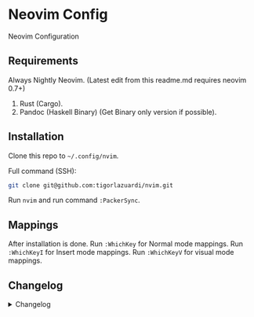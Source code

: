 # Neovim Config

Neovim Configuration

## Requirements

Always Nightly Neovim. (Latest edit from this readme.md requires neovim 0.7+)

1. Rust (Cargo).
2. Pandoc (Haskell Binary) (Get Binary only version if possible).

## Installation

Clone this repo to `~/.config/nvim`.

Full command (SSH):

```sh
git clone git@github.com:tigorlazuardi/nvim.git
```

Run `nvim` and run command `:PackerSync`.

## Mappings

After installation is done. Run `:WhichKey` for Normal mode mappings. Run `:WhichKeyI` for Insert mode mappings. Run `:WhichKeyV` for visual mode mappings.

## Changelog

<details>
<summary>Changelog</summary>

<a name="latest"></a>
### [Latest]

> Features
- **gps:** added augroup

> Revert
- winbar only appears when gps exists

> Various Actions
- update snapshot


<a name="v4.9.2"></a>
### [v4.9.2] - 2022-05-24

> Bug Fixes
- **winbar:** empty gps now not add | symbol


<a name="v4.9.1"></a>
### [v4.9.1] - 2022-05-24

> Bug Fixes
- **winbar:** fix winbar appearing on non modify-able buffers


<a name="v4.9.0"></a>
### [v4.9.0] - 2022-05-24

> Bug Fixes
- **fzf:** fix <c-y> mapping not loaded

> Code Refactoring
- **fzf:** refactor mappings

> Features
- **fzf:** mappings moved to a special location
- **fzf-lua:** added description to mappings
- **lualine:** set global status on
- **winbar:** now added modified and current file name

> Various Actions
- update snapshot


<a name="v4.8.0"></a>
### [v4.8.0] - 2022-05-23

> Code Refactoring
- **flutter:** removed pcall
- **flutter:** refactor flutter tools plugin config

> Features
- **lsp:** rust tools move to top
- **packer:** added check if ls failed
- **telescope:** mappings changed from using which-key to vim.keymap.set
- **treesitter:** on config now ensure_installed is set to all

> Various Actions
- **snapshot:** update snapshot
- **snapshot:** update dependencies
- **snapshot:** update
- **telescope:** code cleanup


<a name="v4.7.0"></a>
### [v4.7.0] - 2022-05-19

> Features
- **lsp:** windows compability reasons
- **packer:** snapshot only created when using PackerUpdateAndRoll


<a name="v4.6.1"></a>
### [v4.6.1] - 2022-05-19

> Minor Update
- **bufferline:** tests group now not auto_close


<a name="v4.6.0"></a>
### [v4.6.0] - 2022-05-19

> Features
- **bufferline:** added group support

> Performance Improvements
- **lsp:** split and go to definition is now set on schedule to prevent too fast movements

> Revert
- **theme:** revert to catpuccin


<a name="v4.5.3"></a>
### [v4.5.3] - 2022-05-19

> Minor Update
- **lsp:** calling diagnostic list now uses lsp_mappings


<a name="v4.5.2"></a>
### [v4.5.2] - 2022-05-19

> Minor Update
- **lsp:** added support for Incoming Calls


<a name="v4.5.1"></a>
### [v4.5.1] - 2022-05-19

> Minor Update
- **nvim-gps:** added small space in front so it's prettier to look at

> Revert
- **nvim-treesitter-context:** removed in favor of nvim-gps and winbar


<a name="v4.5.0"></a>
### [v4.5.0] - 2022-05-19

> Features
- **gps:** added nvim-gps

> Various Actions
- update snapshot


<a name="v4.4.3"></a>
### [v4.4.3] - 2022-05-18

> Minor Update
- **fzf:** added go to type definition


<a name="v4.4.2"></a>
### [v4.4.2] - 2022-05-18

> Minor Update
- **commitlint:** added patch support
- **fzf:** added live grep current buffer `<c-y>`
- **neotree:** Neotree Reveal map now uses vim.keymap.set

> Various Actions
- update snapshot


<a name="v4.4.1"></a>
### [v4.4.1] - 2022-05-18

> Bug Fixes
- **packer:** packer snapshot only runs on every new compile

> Features
- **fzf:** prefer to use sk instead of fzf


<a name="v4.4.0"></a>
### [v4.4.0] - 2022-05-18

> Features
- **fzf-lua:** added fzf lua and migrate options from telescope to fzf lua
- **learning:** added learning section for personal use
- **snapshot:** update snapshot


<a name="v4.3.2"></a>
### [v4.3.2] - 2022-05-17

> Code Refactoring
- **packer:** removed sort on snapshots list

> Features
- **libuv:** added learning code
- **snapshot:** update snapshot

> Various Actions
- removed commented codes


<a name="v4.3.1"></a>
### [v4.3.1] - 2022-05-15

> Configuration
- **changelog:** update changelog format


<a name="v4.3.0"></a>
### [v4.3.0] - 2022-05-15

> Bug Fixes
- **packer:** proper run snapshot

> Features
- **packer:** added packer rolling snapshot


<a name="v4.2.1"></a>
### [v4.2.1] - 2022-05-15

> Bug Fixes
- **marks.nvim:** fix from 'chentau' to 'chentoast'

> Features
- **golang:** uses nui to split window


<a name="v4.1.0"></a>
### [v4.1.0] - 2022-05-14

> Bug Fixes
- **cmp:** fix stack overflow on view.close handler when re-compile or resync packer

> Code Refactoring
- **cmp:** better readable

> Features
- **cmd:** experimental to handle persistent kind length
- **cmp:** modified how menu appears
- **copilot:** copilot now not loaded if there's no config
- **copilot:** disabled copilot lua if copilot vim is not initialized yet
- **golang:** test current func now uses split buffer instead of term window
- **hls-lens:** moved mapping to lua
- **settings:** update setting to use nvim_cmd instead of vim string
- **theme:** mvoed to one nord

> Revert
- **codicons:** commented because unused
- **lspkind:** commented lspkind because it's currently unused

> Various Actions
- **cmp:** removed unused variable


<a name="v4.0.3"></a>
### [v4.0.3] - 2022-05-09

> Bug Fixes
- fold check mapping removed and modernized buf format
- **copilot:** fix disabling on windows
- **neovide:** wsl font now has same font as windows font

> Features
- **autocmd:** move to lua
- **copilot:** added file location check for windows
- **copilot:** disabled on windows
- **filetype:** added filetype.nvim plugin to detect custom filetypes
- **filetype:** moved mdpp to filetype plugin
- **gitsigns:** enabled on windows
- **lsp-golang:** added guard to check if executables are in path
- **neovide:** font settings is updated to use Nerd Font Mono version
- **neovide:** update fonts to comic code ligatures
- **neovide:** added mappings to increase gui font size
- **nvim-cmp:** removed buffer from normal source and update mapping for commandline and search
- **nvim-cmp:** added source for treesitter
- **nvim-cmp:** add item limit on luasnip, nvim_lsp, emoji
- **tsserver:** added inlay hints
- **which-key:** <?> now used to show normal mapping

> Various Actions
- removed commented nvim_tree on init.lua


<a name="v4.0.2"></a>
### [v4.0.2] - 2022-04-27

> Revert
- **golang:** revert server config to use normal gopls because gopls in lsp install does not support go1.18


<a name="v4.0.1"></a>
### [v4.0.1] - 2022-04-26

> Bug Fixes
- **apm-span-snippet:** fix treesitter query
- **bufferline:** now config for bufferline runs properly
- **treesitter:** finish mapping ts_utils.get_node_text to vim.treesitter.query.get_node_text
- **which-key:** fix wtf mapping for buffer

> Code Refactoring
- checktime now is silent!
- moved to lua from autocmd vim
- **clipboard:** moved to lua completely
- **settings:** reread now placed under force_reread augroup

> Documentation
- better grammar desc on TextYankPost

> Features
- **catppuccin:** added more integration
- **cmp:** added source on completion
- **debug-neovim:** move command to lua
- **go:** changed from ray-x-go to personal custom one
- **iswap:** added iswap
- **neotree:** added <c-s> to split horizontally
- **neovide:** changed font to comic code liagures
- **nvim-cmp:** add limit on many source hits like buffer, rg, spell
- **settings:** moved to lua
- **sumneko:** removed lua-dev in favor of cmp-nvim-lua and removed buggy ui-select from telescope
- **sumneko:** lua-dev only runs on neovim config path
- **surfer:** more sane keybinding
- **whichkey:** moved command to lua and fix source init lua

> Revert
- **neogen:** removed neogen

> Various Actions
- removed unused plugins
- removed unused codes


<a name="v4.0.0"></a>
### [v4.0.0] - 2022-04-19

> Features
- **migration:** migration to 0.8


<a name="v3.1.8"></a>
### [v3.1.8] - 2022-04-18

> Bug Fixes
- **snippet:** fix insert regex golang

> Code Refactoring
- **snippet:** removed autosnippet because it's mostly unused
- **snippet:** reduce map snippets

> Configuration
- update commitlint

> Features
- disabled nvim-filebrowser, enabled nvim-tree, added sqls to nullls
- **cmp:** improve compare and sort
- **copilot:** added copilot vim to prepare copilot
- **copilot:** added copilot to nvim-cmp
- **file-tree:** moved from nvim tree to telescope file browser
- **markdown_preview:** autostart disabled
- **markdown_preview:** set config to setup
- **neotree:** moved from nvim-tree to neotree
- **neotree:** update config
- **null_ls:** removed taplo in favor of lspinstall version
- **rust-lsp:** check on save is now clippy
- **snippet:** added iferr responder
- **snippet:** added responder golang snippet
- **snippet:** added rust snippet creating fn
- **snippet:** added cobra snippet golang
- **snippet:** added snippet for generating markdown table
- **sqls:** added config to sqls
- **syntax-tree-surfer:** added syntax tree surper
- **telescope:** <c-f> mapping now mapped to find file picker
- **telescope:** find files hidden true
- **telescope:** move explorer mapping to <c-e> and other used telescope pickers
- **telescope-fb:** move mappings

> Revert
- move lazygit back to to toggleterm because of better screen size
- disabled mini indentline


<a name="v3.1.7"></a>
### [v3.1.7] - 2022-04-01

> Bug Fixes
- **snippet:** fix placeholder

> Code Refactoring
- **snippet:** readable neogen / luasnip jump handling

> Features
- **luasnip:** added virtual text on choice nodes
- **mappings:** moved q to <leader>q
- **snippet:** added table generating snippets markdown lua
- **snippet:** added dynamic req snippet
- **snippet:** added description to make snippet golang
- **snippet:** added prequire snippet lua
- **snippet:** more snippet for go
- **snippets:** added dynamic preq snippet
- **snippets:** added more lua snippets

> Revert
- **snippet:** removed apm_span from auto. prefer to use <c-j> expansion instead

> Various Actions
- removed print


<a name="v3.1.6"></a>
### [v3.1.6] - 2022-03-31

> Bug Fixes
- **luasnip:** update configuration
- **snippet:** fixed lua snipped for pack module
- **snippter:** apm:span func query capture fix

> Code Refactoring
- **snippet:** more readable snippet
- **snippet:** better treesitter handling
- **snippet:** moved actual snippet to below utility functions

> Documentation
- update readme.md for dependencies

> Features
- **fold:** start with fold now
- **luasnip:** added mapping for choices
- **luasnip:** enabled autosnippets
- **markdown-composer:** added markdown composer
- **markdown-composer:** autostart disbled
- **notify:** registered to telescope
- **pounce:** pounce now only run in visual mode, not both visual and select
- **snippet:** added msi regex
- **snippet:** update golang snippet apm:span to auto
- **snippet:** huge apm:span golang snippet improvement
- **snippet:** added map_key_type auto
- **snippet:** added lua snippets
- **treesitter:** enabled playground

> Revert
- reenabled fold level start
- move back to nvim-autopairs
- global status


<a name="v3.1.5"></a>
### [v3.1.5] - 2022-03-18

> Bug Fixes
- **focus:** disabled temporarily until work nice with nvim-tree
- **golang:** test regex now include end $ sign
- **nvim-ts-rainbow:** froze to commit until problem is fixed

> Code Refactoring
- **debugger-go:** dryer code
- **init:** refactor settings/init.lua

> Documentation
- hide changelog into spoiler

> Features
- **dap-go:** added feature to restore original dap config
- **filetype:** added certain filetype auto detect
- **focus:** reenabled focus config
- **go:** test function now never cache
- **golang:** change mappings for nvim goc
- **golang:** added debug current function
- **golang:** set golines limit to 200
- **golang:** disabled golines and golangci-lint on nullls
- **lualine:** added global status setting
- **markdown-pp:** added markdown pp
- **marks:** update various marks file
- **nvim:** max_line_lne set to 150
- **nvim-tree:** update config
- **nvim-tree:** ignore notify window
- **sudo:** added suda plugin
- **windows:** enabled more compatibility

> Revert
- updating neovim fixed the issue


<a name="v3.1.4"></a>
### [v3.1.4] - 2022-02-24

> Bug Fixes
- **golang:** textobjects now false to ignore shitty error on start
- **golang:** ray-x/go.nvim now always runs and never depends on if gopls is installed first

> Documentation
- added reason to ignore textobject option from go.nvim

> Revert
- removed treesitter playground since it's mostly unused


<a name="v3.1.3"></a>
### [v3.1.3] - 2022-02-24

> Features
- **fidget:** moved to fidget nvim from lsp-status
- **golang:** added go test workspace
- **golang:** added go test package
- **golang:** call feedkeys moved to on_exit
- **golang:** uses custom terminal to run go test function
- **nvim-cmp:** added ripgrep source
- **nvim-tree:** removed frozen commit
- **yabs:** added yabs nvim

> Revert
- removed yabs
- move to smart-pairs again
- move back to nvim autopairs

> Various Actions
- removed coq and chadtree from nvim
- removed commented surruond_config in init
- removed surround config because dev is MIA
- removed old windline config


<a name="v3.1.2"></a>
### [v3.1.2] - 2022-02-16

> Bug Fixes
- **lsp-status:** now lsp status line does not check buf get clients
- **nvim-tree:** temporarily froze nvim tree version to latest stable commit
- **prettierd:** fix prettierd config for null_ls
- **tmux:** removed resize default keybinding because conflict with line swap

> Code Refactoring
- **golang:** removed unneeded configs
- **lsp:** better readability syntax
- **neovide:** refactor config
- **neovide:** refactor neovide configurations

> Features
- **cmp-lspkind:** update configuration
- **golang:** update enhancement configuration
- **golang:** added mappings for golang specifics
- **hlargs:** added
- **lsp:** fix cursor jumpt to diagnostic window on goto_next
- **lsp:** update lsp in insert mode disabled to increase peformance on slow lsps
- **lualine:** better color for modified
- **mini:** disabled on some filetypes
- **mini-indentscope:** added mini indentscope
- **notify:** added notify on installing sumneko lua server
- **notify:** added nvim-notify
- **null_ls:** revert to prettierd and eslint_d now only runs if eslintrc.json exist in root
- **pairs:** moved to smart pairs
- **sandwhich:** fix missing mappings
- **sandwhich:** moved from surround.nvim to vim-sandwhich because dev account is deleted
- **session_manager:** session manager now autoload currentdir
- **statusline:** revert to lualine from windline
- **tmux:** disabled copy_sync to sync clipboard with system clipboard instead of tmux
- **tmux:** added tmux config
- **treesitter:** added endwise

> Revert
- disabled pretty_fold in favor of tmux integration
- **nvim-tree:** disabled open on new
- **treesitter:** disabled indent and hlargs

> Various Actions
- format


<a name="v3.1.1"></a>
### [v3.1.1] - 2022-02-04

> Bug Fixes
- **lua-lsp:** lsp is fixed by settings server version to v2.5.6
- **sumneko_lua-installer:** version is now frozen to v2.5.6
- **treesitter:** removed themes that broke treesitter
- **treesitter:** temporary fix until treesitter stabilizes
- **treesitter-indent:** disabled on yaml files

> Code Refactoring
- **golang:** golang now uses ray-x/go command to format or import and removed formatters from null-ls
- **golang:** separated golang from top level config
- **json_yaml:** added to separate configuration
- **lsp:** refactor code for more readability
- **lsp:** uses accosiative table instead of numeric table to check available lsps
- **lua-lsp:** added to separate configuration
- **neovide:** refactor neovide font settings
- **packer:** packer now automatically sync if packer_compiled.lua file is missing

> Configuration
- **changelog:** added title mappings

> Documentation
- **neovide:** added params

> Features
- **eslint:** now moved to null_ls
- **flutter:** flutter lsp now only runs if dart is installed
- **fzf:** removed disabled requirement on windows
- **languages:** registered lua
- **lsp-installer:** now gopls waits for rayx go
- **lua-lsp:** path handling is now handled by plenary
- **neogen:** added neogen
- **nvim-tree:** added indent markers
- **packer:** removed from opt
- **prettier_d_slim:** try to use prettier_d_slim, falls back to prettierd
- **rust:** separated rust config to another file
- **rust:** added dap config
- **rust:** dap config on wsl
- **rust:** having rust opened now auto install rust-analyzer
- **rust-analyzer:** ignored on generic lsp installer config
- **theme:** added github theme
- **treesitter:** added rainbow brackets
- **treesitter:** change mappings for more intuitivemove
- **typescript:** config update

> Revert
- removed headwind in favor of rustywind via null_ls
- **treesitter:** disabled indent by treesitter

> Various Actions
- grammar fixes
- removed unused plugins from codebase
- merge
- removed useless block


<a name="v3.1.0"></a>
### [v3.1.0] - 2022-01-18

> Bug Fixes
- **eslint:** fix installer config not called
- **tabout:** fix whichkey missing '>'
- **vim-sneak:** S mapping is now uncommented
- **vim_sneak:** fixed load order to be after vim-cutlass

> Configuration
- **bootstrap:** changed max jobs to 16

> Features
- **alpha:** fortune only called if it exist
- **catppuccin:** load from setup now
- **coq:** <c-h> now does not escape to normal mode first
- **cutlass-substitute:** using modern alternative
- **dap:** added native widgets for debug hover
- **lsp:** added yamlls custom schemas
- **lsp:** disabled open float in favor of lsp_lines
- **lsp-insstall:** eslint
- **lsp_lines:** changed packer declaration using as
- **lsp_lines:** added lsp_lines
- **markdown-preview:** added markdown preview
- **neovim-dap:** added command to easily debug neovim itself
- **nvim-lspinstall:** migrated to nvim lsp install
- **pounce:** s key now uses pouce. the rest still uses vim sneak
- **pretty-fold:** added pretty fold
- **pretty-fold:** set fold next max to 1
- **scrollbar:** added scrollbar
- **session:** conform to breaking changes
- **settings:** added scroll off value of 8
- **settings:** H now moved to close fold, L to open fold
- **sumneko:** prevent using lua-dev temporarily until it get fixed
- **telescope:** added telescope env
- **treesitter:** foldexprt now to treesitter
- **types:** added types for lua
- **which-key:** shortcut to show mappings has changed from '?' to 'g?'
- **which-key:** added dofile on <leader>pR
- **which-key:** return back to folke's version
- **windline:** added lsp signature

> Revert
- diagnostic format returns to default
- **lsp_lines:** removed lsp_lsplines

> Various Actions
- grammar fixes
- cleanup ^M
- removed unused codes
- removed commented code
- removed useless code block


<a name="v3.0.3"></a>
### [v3.0.3] - 2022-01-08

> Features
- **alpha:** fortune now only get if exist
- **alpha:** added Change Directory entry
- **alpha:** moved from dashboard to alpha
- **nvim-tree:** auto open on startup


<a name="v3.0.2"></a>
### [v3.0.2] - 2022-01-07

> Bug Fixes
- **which-key:** removed conflicting mappings with which-key
- **which-key:** temporarily changed to zeertzjq fork To support latest neovim branch

> Features
- moved to coq and chadtree
- update config for nvim-tree
- added session manager
- lsp diagnostic now is float based on scope cursor
- update
- set default color to catpuccin
- nvim_gomove instead of vim_move
- removed plenary from lazygit plugin
- changed lazygit to direct integration
- **airline:** removed file icon in explorer tree in bottom right
- **airline:** added support to show the tree plugin name
- **nvim-tree:** nvim tree width size now 40
- **nvim-tree:** added `.git` to ignore list

> Revert
- removed nvim-treesitter-context in favor of session manager
- removed theme change on DirChanged
- return to nvim tree because chadtree theme is ugly


<a name="v3.0.1"></a>
### [v3.0.1] - 2022-01-01

> Bug Fixes
- **flutter:** run via dap disabled
- **flutter:** fix list commands
- **theme:** theme now fixed

> Code Refactoring
- **golang-lsp:** staticcheck now depends on golangci lint

> Features
- **debugger:** now uses personal one with wrap set to default on
- **flutter:** added more keybindings
- **flutter:** added flutter


<a name="v3.0.0"></a>
### [v3.0.0] - 2021-12-29

> Bug Fixes
- **dlv:** command returned from dlv-dap to dlv

> Features
- **all:** moved to a new beginning
- **debugger:** change mapping and local
- **theme:** random theme now won't repeat last
- **theme:** add more themes
- **theme:** added tokyonight

> Various Actions
- **golang-ls:** removed unused codes


<a name="v2.6.0"></a>
### [v2.6.0] - 2021-12-28

> Bug Fixes
- **commitlint:** skip on pull
- **neovide:** opacity
- **project:** fix project loader
- **theme:** fix theme
- **theme:** disabled catpuccin and sonokai on windows

> Configuration
- **focus:** excluded filetypes now includes dapui
- **neovide:** update neovide setting

> Features
- **dap:** dap dlv now listens on both stdout and stderr
- **dap:** load vs code config now appends dlvToolPath
- **debugger:** added dapui open on success booting dap
- **lsp-server:** schemas now using schemastore
- **telescope:** include oldfiles in code

> Revert
- **lsp:** return back to dressing and disabled lsp saga
- **lspsaga:** removed lsp saga


<a name="v2.5.0"></a>
### [v2.5.0] - 2021-12-25

> Bug Fixes
- **lsp:** Stopping hotkey now stops ALL lsp server instead of only one
- **null_ls:** removed generic on attach from null_ls

> Features
- **lspsaga:** added lspsaga


<a name="v2.4.1"></a>
### [v2.4.1] - 2021-12-22

> Bug Fixes
- **on_attach:** open float diagnostic is now line wise
- **treesitter:** textobjects and various treesitter plugins now loaded manually using packer loader

> Code Refactoring
- **nvim-cmp:** <cr> now does not select selection
- **nvim-goc:** change mapping group to <leader>g

> Features
- **golang:** reenabled goimports
- **golang:** commented null_ls goimports gofumpt golines
- **golang:** null_ls added golines
- **vim_move:** added vim move

> Revert
- return back to nvim_cmp because coq crashes too often


<a name="v2.4.0"></a>
### [v2.4.0] - 2021-12-19

> Code Refactoring
- **golang:** format and generate implementations moved to <leader>g group
- **lazygit:** moved mapkey from <leader>g to <leader>z

> Features
- **golang:** moved from context organize imports to goimports in null ls
- **null_ls:** added sqlformat and codespell diagnostics


<a name="v2.3.1"></a>
### [v2.3.1] - 2021-12-19

> Bug Fixes
- **goimpl:** added buffer target of current
- **goimpl:** mapping is now localized to buffer filetype go
- **lsp:** formatting now done on BufWritePre not on BufWritePost and scoped to current buffer
- **on_attach:** fix diagnostic and telescope diagnostic

> Code Refactoring
- **goimpl:** moved autocmd to on-attach
- **on_attach:** moved gn diagnostic mapping to a new sub whichkey group
- **telescope-cd:** moved telescope cd to a file for more readable

> Features
- **theme:** added sonokai to the list

> Various Actions
- formatting
- comment codes for documentation

> Reverts
- refactor(on_attach): moved gn diagnostic mapping to a new sub whichkey group


<a name="v2.3.0"></a>
### [v2.3.0] - 2021-12-18

> Features
- **theme:** removed themes containing light colors so random colors wont load the white ones


<a name="v2.2.0"></a>
### [v2.2.0] - 2021-12-18

> Bug Fixes
- **code-action:** removed code-action-menu because it does not get updated to neovim nightly
- **settings:** fix wsl check not checking the integer value
- **settings:** fix logic for wsl font in neovide
- **telescope:** fix cd picker
- **trouble.nvim:** fix trouble.nvim toggle update

> Code Refactoring
- **settings:** more readable neovide config

> Configuration
- **bootstrap:** packer reset called before packer init to support reloading config
- **golang:** enabled dap config on golang files
- **neovide:** neovide config blur is removed since they fixed the blur problem on telescope
- **nvim_tree:** filtered node_modules and target for ts and rust respectively
- **prepare.sh:** added prepare.sh
- **project.nvim:** reenabled project nvim
- **settings:** font settings now check for wsl

> Features
- **bufdelete:** support for bufdelete
- **comment.nvim:** removed kommentary in favor of comment.nvim
- **coq_nvim:** added coq_nvim
- **dressing.nvim:** added dressing.nvim plugin
- **golang:** added go coverage and go impl telescope
- **lsp-display:** lsp display now shows borders
- **null-ls:** added integration to curl and proselint
- **telescope:** added custom picker to cwd to given folder
- **theme:** added random color loader
- **treesitter-context:** added support for tree sitter context

> Various Actions
- removed kommentary
- format


<a name="v2.0.3"></a>
### [v2.0.3] - 2021-12-13

> Configuration
- **autogroups:** removed augroup from buffer scoped autocmds
- **neovide:** set neovide transparency to 1
- **null_ls:** update configuration for null_ls
- **whichkey:** pressing q and do nothing now shows the subkeylist for it

> Documentation
- update readme.md

> Features
- **clang-format:** removed extra args in favor of .clang-format instead
- **settings:** now show enter chars


<a name="v2.1.0"></a>
### [v2.1.0] - 2021-12-08

> Features
- **clang-format:** added clang-format to null_ls
- **titlestring:** changed from only getcwd to prefixed with `nvim -`

> Various Actions
- format


<a name="v2.0.2"></a>
### [v2.0.2] - 2021-12-08

> Config
- **textobjects:** textobject is now loaded by vim-texobj-user
- **trouble:** trouble now calls the function directly instead of via command

> Configuration
- **nvim-tree:** nvim tree highlight set to 3

> Features
- **commitlint:** commitlint changed from nodejs to pure bash
- **settings:** enabled set title so neovide can show different filesnames
- **titlestring:** title string changed to cwd upon VimEnter and DirChanged


<a name="v2.0.1"></a>
### [v2.0.1] - 2021-12-05

> Bug Fixes
- **bug-empty-file:** fixed bug empty file on open
- **vscode-compability:** packerload moved to packer.loader


<a name="v2.0.0"></a>
### [v2.0.0] - 2021-12-05

> Bug Fixes
- **neoclip:** changed neoclip open to ge from <c-r>
- **rust_lsp:** proper path handling on require
- **tailwind-lsp:** autostart set back to true but depends on filetypes

> Features
- **lsp-lua:** added lsp lua config for windows
- **neovim:** all plugins are lazyloaded
- **taplo-lsp:** added lsp support for taplo


<a name="v1.3.1"></a>
### [v1.3.1] - 2021-11-30

> Bug Fixes
- **selene:** packer plugins global variable is now proper

> Config
- **tailwind-lsp:** disabled autostart
- **vim-sneak:** mappings now extended to visual and selection mode
- **which-key:** disabled registers plugin for compability with tversteeg/registers

> Remove
- **textsubjects:** changed in favor of builtin selection


<a name="v1.3.0"></a>
### [v1.3.0] - 2021-11-29

> Bug Fixes
- **vim-sneak:** load after vim-cutlass so vim-sneak overrides cutlass

> Doc
- **vim-sneak:** added which key alias to jump forward repeat sneak

> Features
- **symbols-outline:** added symbols outline support


<a name="v1.2.0"></a>
### [v1.2.0] - 2021-11-29

> Bug Fixes
- **jsonls:** fix command not found
- **nvim_tree:** disabled diagnostics on nvim-tree because it broke

> Config
- **lspconfig:** added support for json and yaml language server
- **neovide:** added font size change implementation for UNIX system
- **neovide:** added firacode nerd font support on start
- **nvim-cmp:** now uses dark vscode theme
- **nvim-cmp:** added colorscheme to various item highlight in autocomplete
- **nvim_tree:** update nvim tree configuration
- **surround:** changed prefix to q instead of ss

> Features
- **eslint_server:** added support for eslint_d lang server
- **fine-cmdline:** added new plugin fine-cmdline
- **lightspeed:** added lightspeed plugin
- **neovide:** added keymaps to increase or decrease font size in neovide
- **vim_sneak:** removed lightspeed, replaced with vim sneak

> Remove
- **package-info:** removed package info causing crashes

> Revert
- **fine_cmdline:** cmdline broke too much and broke compability with vscode


<a name="v1.1.0"></a>
### [v1.1.0] - 2021-11-21

> Bug Fixes
- **lefthook:** removed double changelog running

> Config
- **null_ls:** enabled autostart

> Configuration
- **lefthook:** reword pipe names

> Doc
- change changelog template

> Mappings
- **diagnostic:** gn now shows line diagnostic, gN show workspace. gnn show next. gnp show previous

> Various Actions
- format lua files

> WIP
- **buffer-mapping:** bootstrapped buffer mapping

> Wip
- **calltree:** bootstrapped calltree

> Reverts
- conf(lefthook): reword pipe names


<a name="v1.0.9"></a>
### [v1.0.9] - 2021-11-16

> Bug Fixes
- **selene:** fix vim global not set

> Config
- **settings:** added linebreak by words not character settings


<a name="v1.0.8"></a>
### [v1.0.8] - 2021-11-16

> Config
- **headwind:** surpressed headwind error message on sorting
- **neovide:** disable blur for multigrid mode

> Features
- **codeactionmenu:** added new plugin code action menu


<a name="v1.0.7"></a>
### [v1.0.7] - 2021-11-15

> Bug Fixes
- **treesitter:** fix plugins failed to load

> Config
- **godot:** added global option to disable godot lsp if godot is installed but don't plan to use neovim for coding
- **null-ls:** mappings now always possible whenever null_ls is loaded
- **package-info:** package info now is limited to filetype json


<a name="v1.0.6"></a>
### [v1.0.6] - 2021-11-15

> Bug Fixes
- **lsp_status:** fix lsp status on airline not showing messages
- **package_info:** fix package_info yelling error on recompiling

> Features
- **tailwind-headwind:** added tailwind and headwind support

> Mappings
- **gitsigns:** added mappings to controls hunks
- **lsp:** added mappings for lsp formatting
- **packer:** added packer command mappings


<a name="v1.0.5"></a>
### [v1.0.5] - 2021-11-15

> Bug Fixes
- **telescope:** now fzf and frecency is loaded properly after telescope


<a name="v1.0.4"></a>
### [v1.0.4] - 2021-11-15

> Features
- **lsp:** added godot lsp setting
- **lspconfig:** added support for godot and tailwindcss

> Settings
- added backup settings
- added nvr integration
- added noswapfile noundofile

> Various Actions
- format

> Reverts
- feat(lsp): added godot lsp setting


<a name="v1.0.3"></a>
### [v1.0.3] - 2021-11-10

> Bug Fixes
- **windows:** more compability codes

> Code Refactoring
- **globals:** changed from using _G to vim.g

> Config
- **focus.nvim:** sign column now won't disappear on not focused windows

> Features
- **clipboard:** reenable cutlass, registers and subversibe, but removed yoink
- **focus.nvim:** added focus nvim
- **windline:** added lsp status integration to airline
- **windline:** moved from sample to local airline config

> Settings
- no backup files in writing files


<a name="v1.0.2"></a>
### [v1.0.2] - 2021-11-05

> Bug Fixes
- **lsp:** fix lsp status not initialized, and typescript lsp config not called
- **packer-init-nvim:** clone timeout raised from 600 to 3000
- **windows:** disabled some plugins and settings that are incompatible in windows

> Config
- **yoink:** added configuration

> Features
- **neoclip:** moved clipboard management to neoclip
- **neoclip:** moved clipboard management to neoclip
- **treesitter:** treesitter now not running on vscode
- **vscode:** mappings for vscode

> Linter
- **golangci:** disabled auto fix for compability reason


<a name="v1.0.1"></a>
### [v1.0.1] - 2021-11-03

> Bug Fixes
- **paths:** fix potential duplicate require

> Doc
- added changelog.md file


<a name="v1.0.0"></a>
### v1.0.0 - 2021-11-03

> Code Refactoring
- **indentation:** moved indentation to it's own folder

> Doc
- added changelog template

> Init
- initial commit


[Latest]: https://github.com/tigorlazuardi/nvim/compare/v4.9.2...HEAD
[v4.9.2]: https://github.com/tigorlazuardi/nvim/compare/v4.9.1...v4.9.2
[v4.9.1]: https://github.com/tigorlazuardi/nvim/compare/v4.9.0...v4.9.1
[v4.9.0]: https://github.com/tigorlazuardi/nvim/compare/v4.8.0...v4.9.0
[v4.8.0]: https://github.com/tigorlazuardi/nvim/compare/v4.7.0...v4.8.0
[v4.7.0]: https://github.com/tigorlazuardi/nvim/compare/v4.6.1...v4.7.0
[v4.6.1]: https://github.com/tigorlazuardi/nvim/compare/v4.6.0...v4.6.1
[v4.6.0]: https://github.com/tigorlazuardi/nvim/compare/v4.5.3...v4.6.0
[v4.5.3]: https://github.com/tigorlazuardi/nvim/compare/v4.5.2...v4.5.3
[v4.5.2]: https://github.com/tigorlazuardi/nvim/compare/v4.5.1...v4.5.2
[v4.5.1]: https://github.com/tigorlazuardi/nvim/compare/v4.5.0...v4.5.1
[v4.5.0]: https://github.com/tigorlazuardi/nvim/compare/v4.4.3...v4.5.0
[v4.4.3]: https://github.com/tigorlazuardi/nvim/compare/v4.4.2...v4.4.3
[v4.4.2]: https://github.com/tigorlazuardi/nvim/compare/v4.4.1...v4.4.2
[v4.4.1]: https://github.com/tigorlazuardi/nvim/compare/v4.4.0...v4.4.1
[v4.4.0]: https://github.com/tigorlazuardi/nvim/compare/v4.3.2...v4.4.0
[v4.3.2]: https://github.com/tigorlazuardi/nvim/compare/v4.3.1...v4.3.2
[v4.3.1]: https://github.com/tigorlazuardi/nvim/compare/v4.3.0...v4.3.1
[v4.3.0]: https://github.com/tigorlazuardi/nvim/compare/v4.2.1...v4.3.0
[v4.2.1]: https://github.com/tigorlazuardi/nvim/compare/v4.1.0...v4.2.1
[v4.1.0]: https://github.com/tigorlazuardi/nvim/compare/v4.0.3...v4.1.0
[v4.0.3]: https://github.com/tigorlazuardi/nvim/compare/v4.0.2...v4.0.3
[v4.0.2]: https://github.com/tigorlazuardi/nvim/compare/v4.0.1...v4.0.2
[v4.0.1]: https://github.com/tigorlazuardi/nvim/compare/v4.0.0...v4.0.1
[v4.0.0]: https://github.com/tigorlazuardi/nvim/compare/v3.1.8...v4.0.0
[v3.1.8]: https://github.com/tigorlazuardi/nvim/compare/v3.1.7...v3.1.8
[v3.1.7]: https://github.com/tigorlazuardi/nvim/compare/v3.1.6...v3.1.7
[v3.1.6]: https://github.com/tigorlazuardi/nvim/compare/v3.1.5...v3.1.6
[v3.1.5]: https://github.com/tigorlazuardi/nvim/compare/v3.1.4...v3.1.5
[v3.1.4]: https://github.com/tigorlazuardi/nvim/compare/v3.1.3...v3.1.4
[v3.1.3]: https://github.com/tigorlazuardi/nvim/compare/v3.1.2...v3.1.3
[v3.1.2]: https://github.com/tigorlazuardi/nvim/compare/v3.1.1...v3.1.2
[v3.1.1]: https://github.com/tigorlazuardi/nvim/compare/v3.1.0...v3.1.1
[v3.1.0]: https://github.com/tigorlazuardi/nvim/compare/v3.0.3...v3.1.0
[v3.0.3]: https://github.com/tigorlazuardi/nvim/compare/v3.0.2...v3.0.3
[v3.0.2]: https://github.com/tigorlazuardi/nvim/compare/v3.0.1...v3.0.2
[v3.0.1]: https://github.com/tigorlazuardi/nvim/compare/v3.0.0...v3.0.1
[v3.0.0]: https://github.com/tigorlazuardi/nvim/compare/v2.6.0...v3.0.0
[v2.6.0]: https://github.com/tigorlazuardi/nvim/compare/v2.5.0...v2.6.0
[v2.5.0]: https://github.com/tigorlazuardi/nvim/compare/v2.4.1...v2.5.0
[v2.4.1]: https://github.com/tigorlazuardi/nvim/compare/v2.4.0...v2.4.1
[v2.4.0]: https://github.com/tigorlazuardi/nvim/compare/v2.3.1...v2.4.0
[v2.3.1]: https://github.com/tigorlazuardi/nvim/compare/v2.3.0...v2.3.1
[v2.3.0]: https://github.com/tigorlazuardi/nvim/compare/v2.2.0...v2.3.0
[v2.2.0]: https://github.com/tigorlazuardi/nvim/compare/v2.0.3...v2.2.0
[v2.0.3]: https://github.com/tigorlazuardi/nvim/compare/v2.1.0...v2.0.3
[v2.1.0]: https://github.com/tigorlazuardi/nvim/compare/v2.0.2...v2.1.0
[v2.0.2]: https://github.com/tigorlazuardi/nvim/compare/v2.0.1...v2.0.2
[v2.0.1]: https://github.com/tigorlazuardi/nvim/compare/v2.0.0...v2.0.1
[v2.0.0]: https://github.com/tigorlazuardi/nvim/compare/v1.3.1...v2.0.0
[v1.3.1]: https://github.com/tigorlazuardi/nvim/compare/v1.3.0...v1.3.1
[v1.3.0]: https://github.com/tigorlazuardi/nvim/compare/v1.2.0...v1.3.0
[v1.2.0]: https://github.com/tigorlazuardi/nvim/compare/v1.1.0...v1.2.0
[v1.1.0]: https://github.com/tigorlazuardi/nvim/compare/v1.0.9...v1.1.0
[v1.0.9]: https://github.com/tigorlazuardi/nvim/compare/v1.0.8...v1.0.9
[v1.0.8]: https://github.com/tigorlazuardi/nvim/compare/v1.0.7...v1.0.8
[v1.0.7]: https://github.com/tigorlazuardi/nvim/compare/v1.0.6...v1.0.7
[v1.0.6]: https://github.com/tigorlazuardi/nvim/compare/v1.0.5...v1.0.6
[v1.0.5]: https://github.com/tigorlazuardi/nvim/compare/v1.0.4...v1.0.5
[v1.0.4]: https://github.com/tigorlazuardi/nvim/compare/v1.0.3...v1.0.4
[v1.0.3]: https://github.com/tigorlazuardi/nvim/compare/v1.0.2...v1.0.3
[v1.0.2]: https://github.com/tigorlazuardi/nvim/compare/v1.0.1...v1.0.2
[v1.0.1]: https://github.com/tigorlazuardi/nvim/compare/v1.0.0...v1.0.1
</details>
